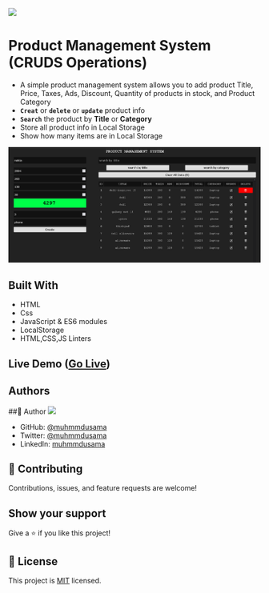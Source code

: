 ![](https://img.shields.io/badge/Microverse-blueviolet)

# Product Management System (CRUDS Operations)

- A simple product management system allows you to add product Title, Price, Taxes, Ads, Discount, Quantity of products in stock, and Product Category
- **`Creat`** or **`delete`** or **`update`** product info
- **`Search`** the product by **Title** or **Category**
- Store all product info in Local Storage
- Show how many items are in Local Storage

<img src="./00.png" width="900px"/>

## Built With

- HTML
- Css
- JavaScript & ES6 modules
- LocalStorage
- HTML,CSS,JS Linters

## Live Demo ([Go Live](https://muhmmdusama.github.io/Product-Management-System-CRUDS-Operations-/))



## Authors

##👤 Author
<img src="https://avatars.githubusercontent.com/u/45886560?s=400&u=398b393687a05aa7e82482a81f0ed9c418f8f440&v=4" width="50px"/>

- GitHub: [@muhmmdusama](https://github.com/muhmmdusama)
- Twitter: [@muhmmdusama](https://twitter.com/muhmmdusama)
- LinkedIn: [muhmmdusama](https://linkedin.com/in/muhmmdusama)

## 🤝 Contributing

Contributions, issues, and feature requests are welcome!

## Show your support

Give a ⭐️ if you like this project!

## 📝 License

This project is [MIT](./MIT.md) licensed.
